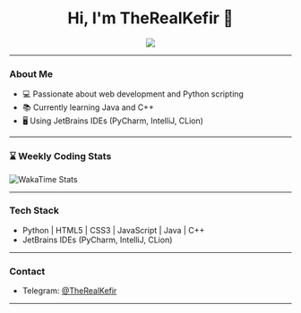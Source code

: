 
<h1 align="center">Hi, I'm TheRealKefir 👋</h1>

<p align="center">
  <img src="https://readme-typing-svg.demolab.com?font=Fira+Code&duration=3000&pause=500&color=4B0082&width=600&lines=Web+developer+and+Python+enthusiast;Learning+Java+and+C++;Always+coding" />
</p>

---

### About Me

- 💻 Passionate about web development and Python scripting  
- 📚 Currently learning Java and C++  
- 🖥️ Using JetBrains IDEs (PyCharm, IntelliJ, CLion)  

---
### ⌛ Weekly Coding Stats

![WakaTime Stats](https://github-readme-stats.vercel.app/api/wakatime?username=TheRealKefir&layout=compact&theme=tokyonight)
___
### Tech Stack

- Python | HTML5 | CSS3 | JavaScript | Java | C++  
- JetBrains IDEs (PyCharm, IntelliJ, CLion)

---

### Contact

- Telegram: [@TheRealKefir](https://t.me/TheRealKefir)

---
